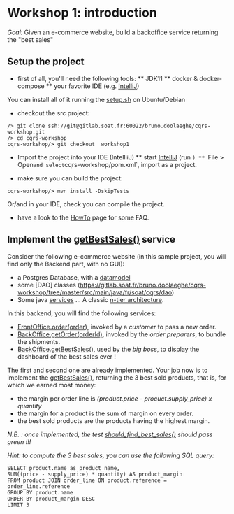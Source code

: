 # Workshop 1: introduction

_Goal:_ 
Given an e-commerce website, 
build a backoffice service returning the "best sales"

## Setup the project
* first of all, you'll need the following tools:
 ** JDK11
 ** docker & docker-compose
 ** your favorite IDE (e.g. [IntelliJ](https://www.jetbrains.com/idea/download/#section=linux))

You can install all of it running the [setup.sh](setup.sh) on Ubuntu/Debian

* checkout the src project:  
```
/> git clone ssh://git@gitlab.soat.fr:60022/bruno.doolaeghe/cqrs-workshop.git
/> cd cqrs-workshop
cqrs-workshop/> git checkout  workshop1
```

* Import the project into your IDE (IntelliiJ)
 ** start [IntelliJ](https://www.jetbrains.com/idea/download/#section=linux) (run `)
 ** `File > Open` and select `cqrs-workshop/pom.xml`, import as a project. 

* make sure you can build the project:
```
cqrs-workshop/> mvn install -DskipTests
```
Or/and in your IDE, check you can compile the project.

* have a look to the [HowTo](HOWTO.md) page for some FAQ. 


## Implement the [getBestSales()](https://gitlab.soat.fr/bruno.doolaeghe/cqrs-workshop/blob/workshop1/src/main/java/fr/soat/cqrs/service/backoffice/BackOfficeServiceImpl.java#L28) service
Consider the following e-commerce website (in this sample project, you will find only the Backend part, with no GUI):
* a Postgres Database, with a [datamodel](https://gitlab.soat.fr/bruno.doolaeghe/cqrs-workshop/tree/master/src/main/sql)
* some [DAO] classes (https://gitlab.soat.fr/bruno.doolaeghe/cqrs-workshop/tree/master/src/main/java/fr/soat/cqrs/dao)
* Some java [services](https://gitlab.soat.fr/bruno.doolaeghe/cqrs-workshop/tree/master/src/main/java/fr/soat/cqrs/service)
... A classic [n-tier architecture](https://en.wikipedia.org/wiki/Multitier_architecture).

In this backend, you will find the following services:
* [FrontOffice.order(order)](https://gitlab.soat.fr/bruno.doolaeghe/cqrs-workshop/blob/workshop1/src/main/java/fr/soat/cqrs/service/front/FrontService.java#L7), invoked by a _customer_ to pass a new order.
* [BackOffice.getOrder(orderId)](https://gitlab.soat.fr/bruno.doolaeghe/cqrs-workshop/blob/workshop1/src/main/java/fr/soat/cqrs/service/backoffice/BackOfficeService.java#L8), invoked by the _order preparers_, to bundle the shipments.
* [BackOffice.getBestSales()](https://gitlab.soat.fr/bruno.doolaeghe/cqrs-workshop/blob/workshop1/src/main/java/fr/soat/cqrs/service/backoffice/BackOfficeService.java#L10), used by the _big boss_, to display the dashboard of the best sales ever !

The first and second one are already implemented. Your job now is to implement the [getBestSales()](https://gitlab.soat.fr/bruno.doolaeghe/cqrs-workshop/blob/workshop1/src/main/java/fr/soat/cqrs/service/backoffice/BackOfficeServiceImpl.java#L28), returning the 3 best sold products, 
that is, for which we earned most money:
* the margin per order line is _(product.price - procuct.supply_price) x quantity_
* the margin for a product is the sum of margin on every order.
* the best sold products are the products having the highest margin.

_N.B. : once implemented, the test [should_find_best_sales()](https://gitlab.soat.fr/bruno.doolaeghe/cqrs-workshop/blob/workshop1/src/test/java/fr/soat/cqrs/service/backoffice/BackOfficeServiceImplTest.java#L41) should pass green !!!_

_Hint: to compute the 3 best sales, you can use the following SQL query:_
```
SELECT product.name as product_name, 
SUM((price - supply_price) * quantity) AS product_margin
FROM product JOIN order_line ON product.reference = order_line.reference
GROUP BY product.name
ORDER BY product_margin DESC
LIMIT 3
```

